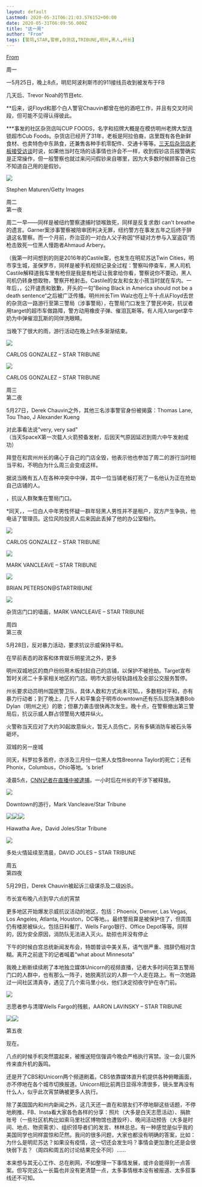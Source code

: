 ```yaml
---
layout: default
Lastmod: 2020-05-31T06:21:03.576152+00:00
date: 2020-05-31T06:09:56.000Z
title: "这一周"
author: "From"
tags: [警局,STAR,警察,杂货店,TRIBUNE,明州,黑人,州长]
---
```


[From](https://www.douban.com/note/764950035/?dt_dapp=1)  

周一

一5月25日，晚上8点，明尼阿波利斯市的911接线员收到被发布于FB

几天后、Trevor Noah的节目etc.

\*\*后来，说Floyd和那个白人警官Chauvin都曾在他的酒吧工作，并且有交叉时间段，但可能不见得认得彼此。

\*\*\*事发的社区杂货店叫CUP FOODS，名字和招牌大概是在模仿明州老牌大型连锁超市Cub Foods。杂货店已经开了31年，老板是阿拉伯裔，店里既有各色新鲜食材、也卖特色中东熟食，还兼售各种手机零配件、交通卡等等。[三天后杂货店老板接受访谈](https://minnesota.cbslocal.com/2020/05/28/owner-of-cup-foods-where-police-first-encountered-george-floyd-calls-for-justice/)时说，如果他当时在场的话事情也许会不一样，收到假钞店员报警确实是正常操作，但一般警察也就过来问问假钞来自哪里，因为大多数时候顾客自己也不知道自己用的是假钞。

![](https://images.weserv.nl/?url=https%3A//img9.doubanio.com/view/note/l/public/p73027386.jpg)

Stephen Maturen/Getty Images

周二  
第一夜

周二一早——同样是被纽约警察逮捕时锁喉致死，同样是反复求救I can't breathe的遗言。Garner案涉事警察被陪审团判决无罪，纽约警方在事发五年之后终于辞退这名警察。而一个月前，乔治亚的一对白人父子称因“怀疑对方参与入室盗窃”而枪击致死一位黑人慢跑者Ahmaud Arbery。

（我第一时间想到的则是2016年的Castile案，也发生在明尼苏达Twin Cities，明市孪生城，圣保罗市，同样是被手机视频记录全过程：警察叫停查车，黑人司机Castile解释道我车里有枪但是我是有枪证让我拿给你看，警察说你不要动，黑人司机仍转身想取物，警察开枪射击。Castile的女友和女友小孩当时就在车内。一年后，，公开谴责和致歉，开头的一句”Being Black in America should not be a death sentence“之后被广泛传播。明州州长Tim Walz也在上午十点从Floyd去世的杂货店一路游行至第三警局（涉事警局），在警局门口发生了警民冲突，抗议者用target的超市车做路障，警方动用橡皮子弹、催泪瓦斯等。有人闯入target拿牛奶为中弹催泪瓦斯的同伴洗眼睛。

当晚下了很大的雨，游行活动在晚上9点多渐渐结束。

![](https://images.weserv.nl/?url=https%3A//img9.doubanio.com/view/note/l/public/p73029039.jpg)

CARLOS GONZALEZ – STAR TRIBUNE

![](https://images.weserv.nl/?url=https%3A//img9.doubanio.com/view/note/l/public/p73029826.jpg)

CARLOS GONZALEZ – STAR TRIBUNE

周三  
第二夜

5月27日，Derek Chauvin之外，其他三名涉事警官身份被揭露：Thomas Lane, Tou Thao, J Alexander Kueng

对此事看法说"very, very sad"  
（当天SpaceX第一次载人火箭预备发射，后因天气原因延迟到周六中午发射成功）

拜登在和宾州州长的痛心于自己的门店全毁，他表示他也参加了周二的游行当时相当平和，不明白为什么周三会变成这样。

据说当晚有五人在各种冲突中中弹，其中一位当铺老板打死了一名他认为正在抢劫自己店铺的人。

，抗议人群聚集在警局门口。

\*同天，，一位白人中年男性怀疑一群年轻黑人男性并不是租户，双方产生争执，他电话了管理员。这位风险投资人后来因此丢掉了他的办公室租约。

![](https://images.weserv.nl/?url=https%3A//img9.doubanio.com/view/note/l/public/p73029835.jpg)

CARLOS GONZALEZ – STAR TRIBUNE

![](https://images.weserv.nl/?url=https%3A//img9.doubanio.com/view/note/l/public/p73029837.jpg)

MARK VANCLEAVE – STAR TRIBUNE

![](https://images.weserv.nl/?url=https%3A//img9.doubanio.com/view/note/l/public/p73030025.jpg)

BRIAN.PETERSON@STARTRIBUNE

![](https://images.weserv.nl/?url=https%3A//img9.doubanio.com/view/note/l/public/p73029392.jpg)

杂货店门口的墙画，MARK VANCLEAVE – STAR TRIBUNE

周四  
第三夜

5月28日，反对暴力活动，要求抗议示威保持平和。

在早前表态的政客和体育娱乐明星流之外，更多

明州双城地区的商户纷纷用木板封起自己的店铺，以保护不被抢劫。Target宣布暂时关闭二十多家相关地区的门店。明市大部分轻轨路线及全部公交服务暂停。

州长要求动员明州国民警卫队，具体人数和方式尚未可知。，多数相对平和，亦有暴力行动者；到了晚上，几千人和平集会于明市downtown还有乐队现场演奏Bob Dylan（明州之光）的歌；但暴力袭击很快再次发生。晚十点，在警察撤出第三警局后，抗议示威人群占领警局大楼并纵火。

火警称当天应对了大约30起故意纵火，暂无人员伤亡，另有多辆消防车被石头等砸坏。

双城的另一座城

同天，科罗拉多首府，亦涉及三月份一位黑人女性Breonna Taylor的死亡；还有Phonix，Columbus，Ohio等地。‘s brief

凌晨5点，[CNN记者在直播中被逮捕](https://www.startribune.com/cnn-reporter-arrested-on-live-tv-let-go-after-gov-tim-walz-intervened/570860202/)，一小时后在州长的干涉下被释放。

![](https://images.weserv.nl/?url=https%3A//img9.doubanio.com/view/note/l/public/p73032591.jpg)

Downtown的游行，Mark Vancleave/Star Tribune

![](https://images.weserv.nl/?url=https%3A//img9.doubanio.com/view/note/l/public/p73032279.jpg)![](https://images.weserv.nl/?url=https%3A//img9.doubanio.com/view/note/l/public/p73032787.jpg)![](https://images.weserv.nl/?url=https%3A//img9.doubanio.com/view/note/l/public/p73032474.jpg)

Hiawatha Ave，David Joles/Star Tribune

![](https://images.weserv.nl/?url=https%3A//img9.doubanio.com/view/note/l/public/p73031743.jpg)

多处火情延续至清晨，DAVID JOLES – STAR TRIBUNE

周五  
第四夜

5月29日，Derek Chauvin被起诉三级谋杀及二级凶杀。

市长宣布晚八点到早六点的宵禁

更多地区开始爆发示威抗议活动的地区，包括：Phoenix, Denver, Las Vegas, Los Angeles, Atlanta, Houston，DC等地。。最终警局算是被保护住了，但周围仍有楼房被纵火。包括日料餐厅、Wells Fargo银行、Office Depot等等。同样的，因为安全原因，消防队无法进入灭火。劫掠也并没有停止

下午的时候白宫总统新闻发布会，特朗普谈中美关系，语气很严重、措辞仍相对含糊。离开之前底下的记者喊着“what about Minnesota”

我晚上断断续续刷了本地独立媒体Unicorn的视频直播，记者大多时间在第五警局门口的人群中，也有那么一阵子，她脱离抗议的人群一个人走在路上。有一次她路过一间社区清真寺，遇见了几个索马里小伙，他们决定彻夜守护在寺门前。

![](https://images.weserv.nl/?url=https%3A//img9.doubanio.com/view/note/l/public/p73035847.jpg)

志愿者参与清理Wells Fargo的残骸，AARON LAVINSKY – STAR TRIBUNE

![](https://images.weserv.nl/?url=https%3A//img9.doubanio.com/view/note/l/public/p73035872.jpg)![](https://images.weserv.nl/?url=https%3A//img9.doubanio.com/view/note/l/public/p73035875.jpg)

第五夜

现在。

八点的时候手机突然震起来，被推送短信强调今晚会严格执行宵禁。没一会儿窗外传来直升机的轰鸣。

还是开了CBS和Unicorn两个频道刷着。CBS依靠媒体直升机提供各种俯瞰画面，亦不停地在各个城市切换报道。Unicorn相比前两日显得冷清很多，镜头里再没有什么人，似乎此次宵禁确被更多人执行。

除了美国国内和州内新闻之外，这几天还一直在和朋友们不停地聊这些话题，不停地刷推、FB、Insta看大家各色各样的分享：照片（大多是白天志愿活动）、捐款账号（一些社区机构比如索马里社区博物馆也遭毁坏）、晚间活动预告（大多是时间、地点、物资需求）、组织领导者们的发言、林林总总。有一种感觉是似乎我的美国同学也同样震惊和茫然。我问的很多问题，大家也都没有明确的答案，比如：为什么是明尼苏达？如果没有疫情，这一切还会发生吗？事情会更加激化还是会很快弱下去？（周四和周五的讨论结果完全不同）……

本来想与其无心工作、总在刷网，不如整理一下事情发展，或许会能得到一点答案。但写完这么一长篇也并没有更清楚一点，太多事情根本没有被报道、太多叙事线还不可知。

